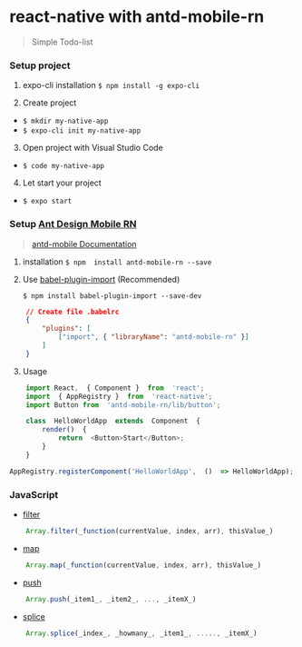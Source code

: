# react-native with antd-mobile-rn

> Simple Todo-list

### Setup project

1. expo-cli installation
`$ npm install -g expo-cli`

2. Create project
- `$ mkdir my-native-app`
- `$ expo-cli init my-native-app`

3. Open project with Visual Studio Code
- `$ code my-native-app`

4. Let start your project
- `$ expo start`
    
###  Setup [Ant Design Mobile RN](https://rn.mobile.ant.design{:target="_blank"})
> [antd-mobile Documentation](https://mobile.ant.design/docs/react/introduce{:target="_blank"})

1. installation
	`$ npm  install antd-mobile-rn --save`
	
2. Use [babel-plugin-import](https://github.com/ant-design/babel-plugin-import{:target="_blank"}) (Recommended)

	`$ npm install babel-plugin-import --save-dev`
```json
	// Create file .babelrc
	{
        "plugins": [
            ["import", { "libraryName": "antd-mobile-rn" }]
        ]
    }
```
3. Usage
```javascript
	import React,  { Component }  from  'react';  
	import  { AppRegistry }  from  'react-native'; 
	import Button from  'antd-mobile-rn/lib/button';  

	class  HelloWorldApp  extends  Component  {  
		render()  {  
			return  <Button>Start</Button>;  
		} 
	} 

AppRegistry.registerComponent('HelloWorldApp',  ()  => HelloWorldApp);
```

### JavaScript
* [filter](https://www.w3schools.com/jsref/jsref_filter.asp{:target="_blank"})
```javascript
	Array.filter(_function(currentValue, index, arr), thisValue_)
```
* [map](https://www.w3schools.com/jsref/jsref_map.asp{:target="_blank"})
```javascript
	Array.map(_function(currentValue, index, arr), thisValue_)
```

* [push](https://www.w3schools.com/jsref/jsref_push.asp{:target="_blank"})
```javascript
	Array.push(_item1_, _item2_, ..., _itemX_)
```
* [splice](https://www.w3schools.com/jsref/jsref_splice.asp{:target="_blank"})
```javascript
	Array.splice(_index_, _howmany_, _item1_, ....., _itemX_)
```
